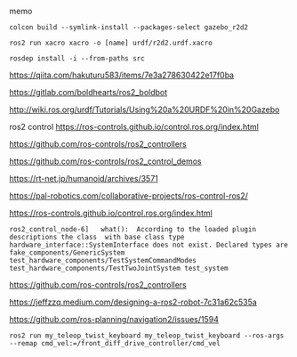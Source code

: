 memo

`colcon build --symlink-install --packages-select gazebo_r2d2`

`ros2 run xacro xacro -o [name] urdf/r2d2.urdf.xacro`

`rosdep install -i --from-paths src`

https://qiita.com/hakuturu583/items/7e3a278630422e17f0ba

https://gitlab.com/boldhearts/ros2_boldbot

http://wiki.ros.org/urdf/Tutorials/Using%20a%20URDF%20in%20Gazebo

ros2 control https://ros-controls.github.io/control.ros.org/index.html


https://github.com/ros-controls/ros2_controllers

https://github.com/ros-controls/ros2_control_demos


https://rt-net.jp/humanoid/archives/3571

https://pal-robotics.com/collaborative-projects/ros-control-ros2/

https://ros-controls.github.io/control.ros.org/index.html



```
ros2_control_node-6]   what():  According to the loaded plugin descriptions the class  with base class type hardware_interface::SystemInterface does not exist. Declared types are  fake_components/GenericSystem test_hardware_components/TestSystemCommandModes test_hardware_components/TestTwoJointSystem test_system

```

https://github.com/ros-controls/ros2_controllers

https://jeffzzq.medium.com/designing-a-ros2-robot-7c31a62c535a


https://github.com/ros-planning/navigation2/issues/1594

`ros2 run my_teleop_twist_keyboard my_teleop_twist_keyboard --ros-args --remap cmd_vel:=/front_diff_drive_controller/cmd_vel`